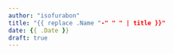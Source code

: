```yaml
---
author: "isofurabon"
title: "{{ replace .Name "-" " " | title }}"
date: {{ .Date }}
draft: true
---
```


